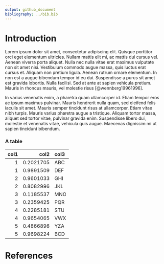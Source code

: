```yaml
---
output: github_document
bibliography: ../bib.bib
---
```


# Introduction

Lorem ipsum dolor sit amet, consectetur adipiscing elit. Quisque porttitor orci eget elementum ultricies. Nullam mattis elit mi, ac mattis dui cursus vel. Aenean viverra porta aliquet. Nulla nec nulla vitae erat maximus vulputate non sit amet nisi. Vestibulum commodo augue massa, quis luctus erat cursus et. Aliquam non pretium ligula. Aenean rutrum ornare elementum. In non est a augue bibendum tempor id eu dui. Suspendisse a purus sit amet est gravida lobortis. Nulla facilisi. Sed at ante at sapien vehicula pretium. Mauris in rhoncus mauris, vel molestie risus [@wennberg19961996].

In varius venenatis enim, a pharetra quam ullamcorper id. Etiam tempor eros ac ipsum maximus pulvinar. Mauris hendrerit nulla quam, sed eleifend felis iaculis sit amet. Mauris semper tincidunt risus at ullamcorper. Etiam vitae nibh turpis. Mauris varius pharetra augue a tristique. Aliquam tortor massa, aliquet sed tortor vitae, pulvinar gravida enim. Suspendisse libero dui, molestie et venenatis vitae, vehicula quis augue. Maecenas dignissim mi ut sapien tincidunt bibendum. 


### A table

| col1|      col2|col3 |
|----:|---------:|:----|
|    1| 0.2021705|ABC  |
|    1| 0.9891509|DEF  |
|    2| 0.9601033|GHI  |
|    2| 0.8082996|JKL  |
|    3| 0.1185537|MNO  |
|    3| 0.2359425|PQR  |
|    4| 0.2285181|STU  |
|    4| 0.9654065|VWX  |
|    5| 0.4866896|YZA  |
|    5| 0.9698224|BCD  |


# References
